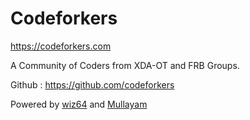 # Codeforkers
https://codeforkers.com

A Community of Coders from XDA-OT and FRB Groups.

Github : https://github.com/codeforkers

Powered  by [wiz64](https://github.com/wiz64) and [Mullayam](https://github.com/Mullayam)
